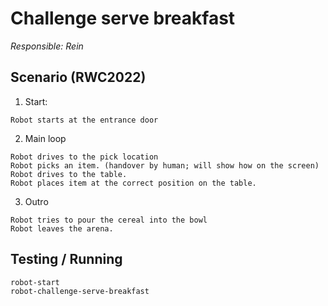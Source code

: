 # Challenge serve breakfast

_Responsible: Rein_

## Scenario (RWC2022)

1. Start:

```
Robot starts at the entrance door
```

2. Main loop

```
Robot drives to the pick location
Robot picks an item. (handover by human; will show how on the screen)
Robot drives to the table.
Robot places item at the correct position on the table.
```

3. Outro

```
Robot tries to pour the cereal into the bowl
Robot leaves the arena.
```

## Testing / Running

```
robot-start
robot-challenge-serve-breakfast
```
